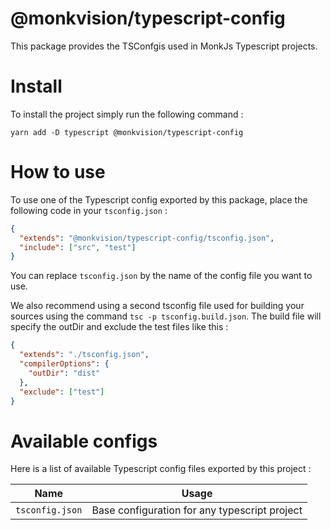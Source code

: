 # @monkvision/typescript-config
This package provides the TSConfgis used in MonkJs Typescript projects.

# Install
To install the project simply run the following command :

```shell
yarn add -D typescript @monkvision/typescript-config
```

# How to use
To use one of the Typescript config exported by this package, place the following code in your `tsconfig.json` :

```json
{
  "extends": "@monkvision/typescript-config/tsconfig.json",
  "include": ["src", "test"]
}
```

You can replace `tsconfig.json` by the name of the config file you want to use.

We also recommend using a second tsconfig file used for building your sources using the command
`tsc -p tsconfig.build.json`. The build file will specify the outDir and exclude the test files like this :

```json
{
  "extends": "./tsconfig.json",
  "compilerOptions": {
    "outDir": "dist"
  },
  "exclude": ["test"]
}
```

# Available configs
Here is a list of available Typescript config files exported by this project :

| Name                    | Usage                                         |
|-------------------------|-----------------------------------------------|
| `tsconfig.json`         | Base configuration for any typescript project |

